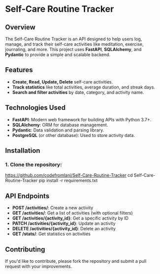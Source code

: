 # Self-Care Routine Tracker

## Overview
The Self-Care Routine Tracker is an API designed to help users log, manage, and track their self-care activities like meditation, exercise, journaling, and more. This project uses **FastAPI**, **SQLAlchemy**, and **Pydantic** to provide a simple and scalable backend.

## Features
- **Create, Read, Update, Delete** self-care activities.
- **Track statistics** like total activities, average duration, and streak days.
- **Search and filter activities** by date, category, and activity name.

## Technologies Used
- **FastAPI**: Modern web framework for building APIs with Python 3.7+.
- **SQLAlchemy**: ORM for database management.
- **Pydantic**: Data validation and parsing library.
- **PostgreSQL** (or other database): Used to store activity data.

## Installation

### 1. Clone the repository:
https://github.com/codefromlani/Self-Care-Routine-Tracker
cd Self-Care-Routine-Tracker
pip install -r requirements.txt

## API Endpoints

- **POST /activities/**: Create a new activity
- **GET /activities/**: Get a list of activities (with optional filters)
- **GET /activities/{activity_id}**: Get a specific activity by ID
- **PATCH /activities/{activity_id}**: Update an activity
- **DELETE /activities/{activity_id}**: Delete an activity
- **GET /stats/**: Get statistics on activities


## Contributing
If you'd like to contribute, please fork the repository and submit a pull request with your improvements.